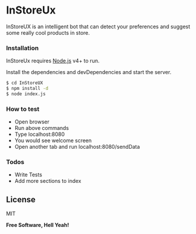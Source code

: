 # InStoreUx

InStoreUX is an intelligent bot that can detect your preferences and suggest some really cool products in store.

### Installation

InStoreUx requires [Node.js](https://nodejs.org/) v4+ to run.

Install the dependencies and devDependencies and start the server.

```sh
$ cd InStoreUX
$ npm install -d
$ node index.js
```

### How to test
- Open browser
- Run above commands
- Type localhost:8080
- You would see welcome screen
- Open another tab and run localhost:8080/sendData

### Todos

 - Write Tests
 - Add more sections to index

License
----

MIT


**Free Software, Hell Yeah!**